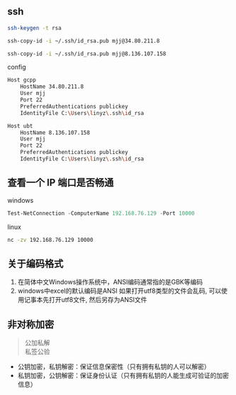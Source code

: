 
## ssh   

```bash
ssh-keygen -t rsa
```

```bash
ssh-copy-id -i ~/.ssh/id_rsa.pub mjj@34.80.211.8
```

```bash
ssh-copy-id -i ~/.ssh/id_rsa.pub mjj@8.136.107.158
```

config

```bash
Host gcpp
    HostName 34.80.211.8
    User mjj
    Port 22
    PreferredAuthentications publickey
    IdentityFile C:\Users\linyz\.ssh\id_rsa

Host ubt
    HostName 8.136.107.158
    User mjj
    Port 22
    PreferredAuthentications publickey
    IdentityFile C:\Users\linyz\.ssh\id_rsa
```




## 查看一个 IP 端口是否畅通  

windows  

```powershell
Test-NetConnection -ComputerName 192.168.76.129 -Port 10000     
```

linux  

```zsh
nc -zv 192.168.76.129 10000
```    



## 关于编码格式     

1. 在简体中文Windows操作系统中，ANSI编码通常指的是GBK等编码  
3. windows中excel的默认编码是ANSI 如果打开utf8类型的文件会乱码, 可以使用记事本先打开utf8文件, 然后另存为ANSI文件      



## 非对称加密  

> 公加私解    
> 私签公验   

- 公钥加密，私钥解密：保证信息保密性（只有拥有私钥的人可以解密）  
- 私钥加密，公钥解密：保证身份认证（只有拥有私钥的人能生成可验证的加密信息）  



